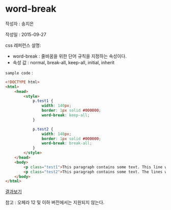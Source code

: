 # word-break

작성자 : 송지은

작성일 : 2015-09-27

css 레퍼런스 설명: 
- word-break : 줄바꿈을 위한 단어 규칙을 지정하는 속성이다.
- 속성 값 : normal, break-all, keep-all, initial, inherit

`sample code` : 

```html
<!DOCTYPE html>
<html>
	<head>
		<style>
			p.test1 {
			    width: 140px; 
			    border: 1px solid #000000;
			    word-break: keep-all;
			}

			p.test2 {
			    width: 140px; 
			    border: 1px solid #000000;
			    word-break: break-all;
			}
		</style>
	</head>
	<body>
		<p class="test1">This paragraph contains some text. This line will-break-at-hyphens.</p>
		<p class="test2">This paragraph contains some text. The lines will break at any character.</p>
	</body>
</html>
```

[결과보기](http://www.w3schools.com/cssref/tryit.asp?filename=trycss3_word-break)

참고 : 오페라 12 및 이하 버전에서는 지원되지 않는다.
